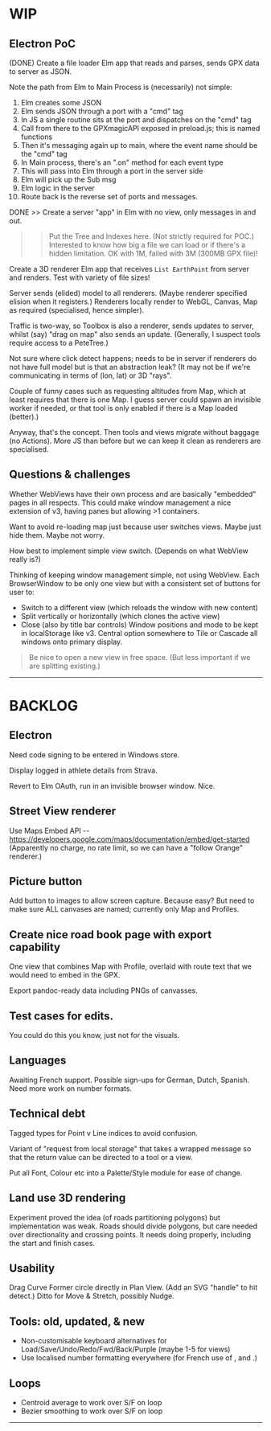 
# WIP

## Electron PoC

(DONE) Create a file loader Elm app that reads and parses, sends GPX data to server as JSON.

Note the path from Elm to Main Process is (necessarily) not simple:
1. Elm creates some JSON
2. Elm sends JSON through a port with a "cmd" tag
3. In JS a single routine sits at the port and dispatches on the "cmd" tag
4. Call from there to the GPXmagicAPI exposed in preload.js; this is named functions
5. Then it's messaging again up to main, where the event name should be the "cmd" tag
6. In Main process, there's an ".on" method for each event type
7. This will pass into Elm through a port in the server side
8. Elm will pick up the Sub msg
9. Elm logic in the server
10. Route back is the reverse set of ports and messages.

DONE >> Create a server "app" in Elm with no view, only messages in and out.
>> Put the Tree and Indexes here. (Not strictly required for POC.)
>> Interested to know how big a file we can load or if there's a hidden limitation.
> OK with 1M, failed with 3M (300MB GPX file)!

Create a 3D renderer Elm app that receives `List EarthPoint` from server and renders.
Test with variety of file sizes!

Server sends (elided) model to all renderers. (Maybe renderer specified elision when it registers.)
Renderers locally render to WebGL, Canvas, Map as required (specialised, hence simpler).

Traffic is two-way, so Toolbox is also a renderer, sends updates to server, whilst (say) "drag on map" also sends an update.
(Generally, I suspect tools require access to a PeteTree.)

Not sure where click detect happens; needs to be in server if renderers do not have full model but is that an abstraction leak?
(It may not be if we're communicating in terms of (lon, lat) or 3D "rays". 

Couple of funny cases such as requesting altitudes from Map, which at least requires that there is one Map. 
I guess server could spawn an invisible worker if needed, or that tool is only enabled if there is a Map loaded (better).)

Anyway, that's the concept. Then tools and views migrate without baggage (no Actions).
More JS than before but we can keep it clean as renderers are specialised.

## Questions & challenges

Whether WebViews have their own process and are basically "embedded" pages in all respects.
This could make window management a nice extension of v3, having panes but allowing >1 containers.

Want to avoid re-loading map just because user switches views. Maybe just hide them. Maybe not worry.

How best to implement simple view switch. (Depends on what WebView really is?)

Thinking of keeping window management simple, not using WebView. 
Each BrowserWindow to be only one view but with a consistent set of buttons for user to:
* Switch to a different view (which reloads the window with new content)
* Split vertically or horizontally (which clones the active view)
* Close (also by title bar controls)
Window positions and mode to be kept in localStorage like v3.
Central option somewhere to Tile or Cascade all windows onto primary display.

> Be nice to open a new view in free space. 
> (But less important if we are splitting existing.)

---

# BACKLOG

## Electron

Need code signing to be entered in Windows store.

Display logged in athlete details from Strava.

Revert to Elm OAuth, run in an invisible browser window. Nice.

## Street View renderer

Use Maps Embed API -- https://developers.google.com/maps/documentation/embed/get-started
(Apparently no charge, no rate limit, so we can have a "follow Orange" renderer.)

## Picture button

Add button to images to allow screen capture. Because easy?
But need to make sure ALL canvases are named; currently only Map and Profiles.

## Create nice road book page with export capability

One view that combines Map with Profile, overlaid with route text that we would need to 
embed in the GPX.

Export pandoc-ready data including PNGs of canvasses.

## Test cases for edits.

You could do this you know, just not for the visuals.

## Languages

Awaiting French support.
Possible sign-ups for German, Dutch, Spanish.
Need more work on number formats.

## Technical debt

Tagged types for Point v Line indices to avoid confusion.

Variant of "request from local storage" that takes a wrapped message so that the return value
can be directed to a tool or a view.

Put all Font, Colour etc into a Palette/Style module for ease of change.

## Land use 3D rendering

Experiment proved the idea (of roads partitioning polygons) but implementation was weak.
Roads should divide polygons, but care needed over directionality and crossing points.
It needs doing properly, including the start and finish cases.

## Usability

Drag Curve Former circle directly in Plan View. (Add an SVG "handle" to hit detect.)
Ditto for Move & Stretch, possibly Nudge.

## Tools: old, updated, & new

- Non-customisable keyboard alternatives for Load/Save/Undo/Redo/Fwd/Back/Purple (maybe 1-5 for views)
- Use localised number formatting everywhere (for French use of , and .)

## Loops

- Centroid average to work over S/F on loop
- Bezier smoothing to work over S/F on loop

 
---
